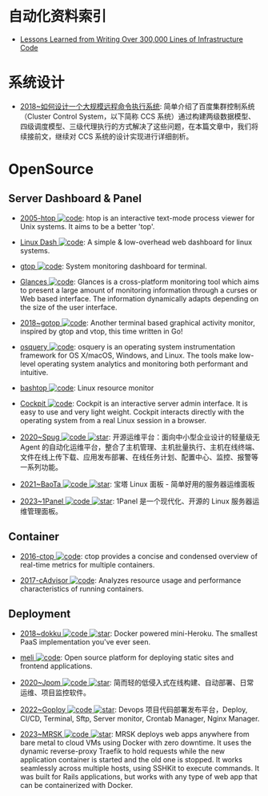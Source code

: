 # 自动化资料索引

- [Lessons Learned from Writing Over 300,000 Lines of Infrastructure Code](https://blog.gruntwork.io/5-lessons-learned-from-writing-over-300-000-lines-of-infrastructure-code-36ba7fadeac1)

# 系统设计

- [2018~如何设计一个大规模远程命令执行系统](https://mp.weixin.qq.com/s?__biz=MzUyMzA3MTY1NA==&mid=2247484177&idx=1&sn=570d6025960f668c315b45f11af8ef5b): 简单介绍了百度集群控制系统（Cluster Control System，以下简称 CCS 系统）通过构建两级数据模型、四级调度模型、三级代理执行的方式解决了这些问题，在本篇文章中，我们将续接前文，继续对 CCS 系统的设计实现进行详细剖析。

# OpenSource

## Server Dashboard & Panel

- [2005-htop ![code](https://ng-tech.icu/assets/code.svg)](https://github.com/hishamhm/htop): htop is an interactive text-mode process viewer for Unix systems. It aims to be a better 'top'.

- [Linux Dash ![code](https://ng-tech.icu/assets/code.svg)](https://github.com/afaqurk/linux-dash): A simple & low-overhead web dashboard for linux systems.

- [gtop ![code](https://ng-tech.icu/assets/code.svg)](https://github.com/aksakalli/gtop): System monitoring dashboard for terminal.

- [Glances ![code](https://ng-tech.icu/assets/code.svg)](https://github.com/nicolargo/glances): Glances is a cross-platform monitoring tool which aims to present a large amount of monitoring information through a curses or Web based interface. The information dynamically adapts depending on the size of the user interface.

- [2018~gotop ![code](https://ng-tech.icu/assets/code.svg)](https://github.com/cjbassi/gotop): Another terminal based graphical activity monitor, inspired by gtop and vtop, this time written in Go!

- [osquery ![code](https://ng-tech.icu/assets/code.svg)](https://github.com/facebook/osquery): osquery is an operating system instrumentation framework for OS X/macOS, Windows, and Linux. The tools make low-level operating system analytics and monitoring both performant and intuitive.

- [bashtop ![code](https://ng-tech.icu/assets/code.svg)](https://github.com/aristocratos/bashtop): Linux resource monitor

- [Cockpit ![code](https://ng-tech.icu/assets/code.svg)](https://github.com/cockpit-project/cockpit): Cockpit is an interactive server admin interface. It is easy to use and very light weight. Cockpit interacts directly with the operating system from a real Linux session in a browser.

- [2020~Spug ![code](https://ng-tech.icu/assets/code.svg) ![star](https://img.shields.io/github/stars/openspug/spug)](https://github.com/openspug/spug): 开源运维平台：面向中小型企业设计的轻量级无 Agent 的自动化运维平台，整合了主机管理、主机批量执行、主机在线终端、文件在线上传下载、应用发布部署、在线任务计划、配置中心、监控、报警等一系列功能。

- [2021~BaoTa ![code](https://ng-tech.icu/assets/code.svg) ![star](https://img.shields.io/github/stars/aaPanel/BaoTa)](https://github.com/aaPanel/BaoTa): 宝塔 Linux 面板 - 简单好用的服务器运维面板

- [2023~1Panel ![code](https://ng-tech.icu/assets/code.svg) ![star](https://img.shields.io/github/stars/1Panel-dev/1Panel)](https://github.com/1Panel-dev/1Panel): 1Panel 是一个现代化、开源的 Linux 服务器运维管理面板。

## Container

- [2016-ctop ![code](https://ng-tech.icu/assets/code.svg)](https://github.com/bcicen/ctop): ctop provides a concise and condensed overview of real-time metrics for multiple containers.

- [2017-cAdvisor ![code](https://ng-tech.icu/assets/code.svg)](https://github.com/google/cadvisor): Analyzes resource usage and performance characteristics of running containers.

## Deployment

- [2018~dokku ![code](https://ng-tech.icu/assets/code.svg) ![star](https://img.shields.io/github/stars/dokku/dokku)](https://github.com/dokku/dokku): Docker powered mini-Heroku. The smallest PaaS implementation you've ever seen.

- [meli ![code](https://ng-tech.icu/assets/code.svg)](https://github.com/getmeli/meli): Open source platform for deploying static sites and frontend applications.

- [2020~Jpom ![code](https://ng-tech.icu/assets/code.svg) ![star](https://img.shields.io/github/stars/dromara/Jpom)](https://github.com/dromara/Jpom): 简而轻的低侵入式在线构建、自动部署、日常运维、项目监控软件。

- [2022~Goploy ![code](https://ng-tech.icu/assets/code.svg) ![star](https://img.shields.io/github/stars/zhenorzz/goploy)](https://github.com/zhenorzz/goploy): Devops 项目代码部署发布平台，Deploy, CI/CD, Terminal, Sftp, Server monitor, Crontab Manager, Nginx Manager.

- [2023~MRSK ![code](https://ng-tech.icu/assets/code.svg) ![star](https://img.shields.io/github/stars/mrsked/mrsk)](https://github.com/mrsked/mrsk): MRSK deploys web apps anywhere from bare metal to cloud VMs using Docker with zero downtime. It uses the dynamic reverse-proxy Traefik to hold requests while the new application container is started and the old one is stopped. It works seamlessly across multiple hosts, using SSHKit to execute commands. It was built for Rails applications, but works with any type of web app that can be containerized with Docker.
